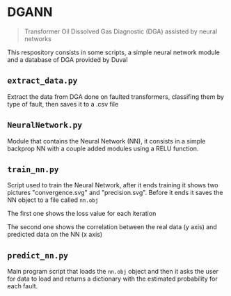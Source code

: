 # DGANN
> Transformer Oil Dissolved Gas Diagnostic (DGA) assisted by neural networks

This respository consists in some scripts, a simple neural network module and a database of DGA provided by Duval

## `extract_data.py`
Extract the data from DGA done on faulted transformers, classifing them by type of fault, then saves it to a .csv file

## `NeuralNetwork.py`
Module that contains the Neural Network (NN), it consists in a simple backprop NN with a couple added modules using a RELU function.

## `train_nn.py`
Script used to train the Neural Network, after it ends training it shows two pictures "convergence.svg" and "precision.svg". Before it ends it saves the NN object to a file called `nn.obj`

The first one shows the loss value for each iteration

[](./images/convergence.svg)

The second one shows the correlation between the real data (y axis) and predicted data on the NN (x axis)

[](./images/precision.svg)

## `predict_nn.py`
Main program script that loads the `nn.obj` object and then it asks the user for data to load and returns a dictionary with the estimated probability for each fault.